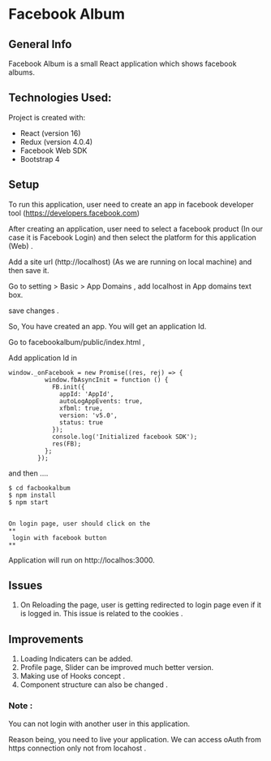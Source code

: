 #  Facebook Album

## General Info
Facebook Album is a small React application which shows facebook albums.


## Technologies Used: 
Project is created with:
* React (version 16)
* Redux (version 4.0.4)
* Facebook Web SDK  
* Bootstrap 4

## Setup


To run this application, user need to create an app in facebook developer tool  (https://developers.facebook.com)

After creating an application, user need to select a facebook product (In our case it is Facebook Login) and then select the platform for this application (Web) .

Add a site url (http://localhost) (As we are running on local machine) and then save it.

Go to setting > Basic > App Domains  , add localhost in App domains text box.

save changes .

So, You have created an app. You will get an application Id.

Go to facebookalbum/public/index.html , 

Add application Id in 

```
window._onFacebook = new Promise((res, rej) => {
          window.fbAsyncInit = function () {
            FB.init({
              appId: 'AppId',
              autoLogAppEvents: true,
              xfbml: true,
              version: 'v5.0',
              status: true
            });
            console.log('Initialized facebook SDK');
            res(FB);
          };
        });  

```

and then ....

```
$ cd facbookalbum
$ npm install
$ npm start 


On login page, user should click on the  
** 
 login with facebook button
**

```

Application will run on http://localhos:3000.


## Issues

1. On Reloading the page, user is getting redirected to login page even if it is logged in.        This issue is related to the cookies .



## Improvements

1. Loading Indicaters can be added.
2. Profile page, Slider can be improved much better version.
3. Making use of Hooks concept .
4. Component structure can also be changed .


### Note :

You can not login with another user in this application.

Reason being, you need to live your application. We can access oAuth from https connection only not from locahost .


  









